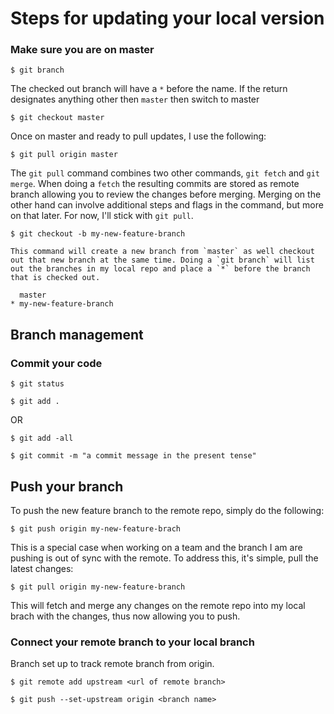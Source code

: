 # Steps for updating your local version

### Make sure you are on master

	$ git branch

	
The checked out branch will have a `*` before the name. If the return designates anything other then `master` then switch to master

	$ git checkout master

Once on master and ready to pull updates, I use the following:

	$ git pull origin master
	
The `git pull` command combines two other commands, `git fetch` and `git merge`. When doing a `fetch` the resulting commits are stored as remote branch allowing you to review the changes before merging. Merging on the other hand can involve additional steps and flags in the command, but more on that later. For now, I'll stick with `git pull`.    
    
    $ git checkout -b my-new-feature-branch

    This command will create a new branch from `master` as well checkout out that new branch at the same time. Doing a `git branch` will list out the branches in my local repo and place a `*` before the branch that is checked out.  

	  master
	* my-new-feature-branch


## Branch management


### Commit your code


	$ git status

    $ git add .

OR 

    $ git add -all

    $ git commit -m "a commit message in the present tense"


## Push your branch

To push the new feature branch to the remote repo, simply do the following: 

	$ git push origin my-new-feature-brach    

This is a special case when working on a team and the branch I am are pushing is out of sync with the remote. To address this, it's simple, pull the latest changes:

	$ git pull origin my-new-feature-branch
    
This will fetch and merge any changes on the remote repo into my local brach with the changes, thus now allowing you to push. 

### Connect your remote branch to your local branch

  Branch <branch name> set up to track remote branch <branch name> from origin.

    $ git remote add upstream <url of remote branch>
  
    $ git push --set-upstream origin <branch name>
  
  
